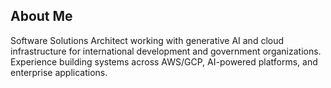 ## About Me
Software Solutions Architect working with generative AI and cloud infrastructure for international development and government organizations. Experience building systems across AWS/GCP, AI-powered platforms, and enterprise applications.
